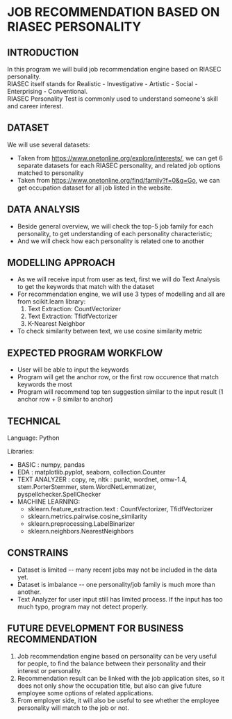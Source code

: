 # JOB RECOMMENDATION BASED ON RIASEC PERSONALITY

## INTRODUCTION
In this program we will build job recommendation engine based on RIASEC personality. <br>
RIASEC itself stands for Realistic - Investigative - Artistic - Social - Enterprising - Conventional. <br>
RIASEC Personality Test is commonly used to understand someone's skill and career interest. 

## DATASET
We will use several datasets:<br>
* Taken from https://www.onetonline.org/explore/interests/, we can get 6 separate datasets for each RIASEC personality, and related job options matched to personality
* Taken from https://www.onetonline.org/find/family?f=0&g=Go, we can get occupation dataset for all job listed in the website.

## DATA ANALYSIS
* Beside general overview, we will check the top-5 job family for each personality, to get understanding of each personality characteristic;
* And we will check how each personality is related one to another

## MODELLING APPROACH
* As we will receive input from user as text, first we will do Text Analysis to get the keywords that match with the dataset
* For recommendation engine, we will use 3 types of modelling and all are from scikit.learn library:
  1. Text Extraction: CountVectorizer
  2. Text Extraction: TfidfVectorizer
  3. K-Nearest Neighbor
* To check similarity between text, we use cosine similarity metric

## EXPECTED PROGRAM WORKFLOW
* User will be able to input the keywords
* Program will get the anchor row, or the first row occurence that match keywords the most
* Program will recommend top ten suggestion similar to the input result (1 anchor row + 9 similar to anchor)

## TECHNICAL
Language: Python

Libraries:
* BASIC : numpy, pandas
* EDA : matplotlib.pyplot, seaborn, collection.Counter
* TEXT ANALYZER : copy, re, nltk : punkt, wordnet, omw-1.4, stem.PorterStemmer, stem.WordNetLemmatizer, pyspellchecker.SpellChecker
* MACHINE LEARNING: 
  - sklearn.feature_extraction.text : CountVectorizer, TfidfVectorizer
  - sklearn.metrics.pairwise.cosine_similarity
  - sklearn.preprocessing.LabelBinarizer
  - sklearn.neighbors.NearestNeighbors

## CONSTRAINS
* Dataset is limited -- many recent jobs may not be included in the data yet.
* Dataset is imbalance -- one personality/job family is much more than another.
* Text Analyzer for user input still has limited process. If the input has too much typo, program may not detect properly.

## FUTURE DEVELOPMENT FOR BUSINESS RECOMMENDATION
1. Job recommendation engine based on personality can be very useful for people, to find the balance between their personality and their interest or personality.
2. Recommendation result can be linked with the job application sites, so it does not only show the occupation title, but also can give future employee some options of related applications.
3. From employer side, it will also be useful to see whether the employee personality will match to the job or not.
